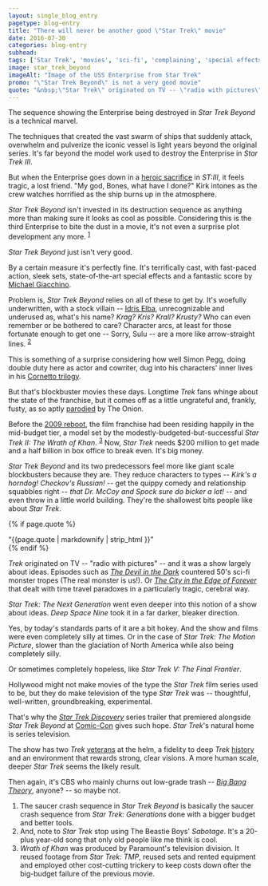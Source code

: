 ```yaml
---
layout: single_blog_entry
pagetype: blog-entry
title: "There will never be another good \"Star Trek\" movie"
date: 2016-07-30
categories: blog-entry
subhead:
tags: ['Star Trek', 'movies', 'sci-fi', 'complaining', 'special effects']
image: star_trek_beyond
imageAlt: "Image of the USS Enterprise from Star Trek"
promo: "\"Star Trek Beyond\" is not a very good movie"
quote: "&nbsp;\"Star Trek\" originated on TV -- \"radio with pictures\" -- and it was a show largely about ideas."
---  
```


The sequence showing the Enterprise being destroyed in _Star Trek Beyond_ is a technical marvel.

The techniques that created the vast swarm of ships that suddenly attack, overwhelm and pulverize the iconic vessel is light years beyond the original series. It's far beyond the model work used to destroy the Enterprise in _Star Trek III_.

But when the Enterprise goes down in a [heroic sacrifice][15] in _ST:III_, it feels tragic, a lost friend. "My god, Bones, what have I done?" Kirk intones as the crew watches horrified as the ship burns up in the atmosphere.

_Star Trek Beyond_ isn't invested in its destruction sequence as anything more than making sure it looks as cool as possible. Considering this is the third Enterprise to bite the dust in a movie, it's not even a surprise plot development any more. <sup>[1][16]</sup>

_Star Trek Beyond_ just isn't very good.

By a certain measure it's perfectly fine. It's terrifically cast,  with fast-paced action, sleek sets, state-of-the-art special effects and a fantastic score by [Michael Giacchino][3].

Problem is, _Star Trek Beyond_ relies on all of these to get by. It's woefully underwritten, with a stock villain -- [Idris Elba][4], unrecognizable and underused as, what's his name? _Krag? Kris? Krall? Krusty?_ Who can even remember or be bothered to care? Character arcs, at least for those fortunate enough to get one -- Sorry, Sulu -- are a more like arrow-straight lines. <sup>[2][2]</sup>

This is something of a surprise considering how well Simon Pegg, doing double duty here as actor and cowriter, dug into his characters' inner lives in his [Cornetto trilogy][6].

But that's blockbuster movies these days. Longtime _Trek_ fans whinge about the state of the franchise, but it comes off as a little ungrateful and, frankly, fusty, as so aptly [parodied][6] by The Onion.

Before the [2009 reboot][7], the film franchise had been residing happily in the mid-budget tier, a model set by the modestly-budgeted-but-successful _Star Trek II: The Wrath of Khan_. <sup>[3][3]</sup> Now, _Star Trek_ needs $200 million to get made and a half billion in box office to break even. It's big money.

_Star Trek Beyond_ and its two predecessors feel more like giant scale blockbusters because they are. They reduce characters to types -- _Kirk's a horndog! Checkov's Russian!_ -- get the quippy comedy and relationship squabbles right -- _that Dr. McCoy and Spock sure do bicker a lot!_ -- and even throw in a little world building. They're the shallowest bits people like about _Star Trek_.

{% if page.quote %}
  <aside class="blog-pullquote">
  <q>{{page.quote | markdownify | strip_html }}</q>
  </aside>
{% endif %}

_Trek_ originated on TV -- "radio with pictures" -- and it was a show largely about ideas. Episodes such as _[The Devil in the Dark][8]_ countered 50's sci-fi monster tropes (The real monster is us!). Or [_The City in the Edge of Forever_][9] that dealt with time travel paradoxes in a particularly tragic, cerebral way.

_Star Trek: The Next Generation_ went even deeper into this notion of a show about ideas. _Deep Space Nine_ took it in a far darker, bleaker direction.

Yes, by today's standards parts of it are a bit hokey. And the show and films were even completely silly at times. Or in the case of _Star Trek: The Motion Picture_, slower than the glaciation of North America while also being completely silly.  

Or sometimes completely hopeless, like _Star Trek V: The Final Frontier_.

Hollywood might not make movies of the type the _Star Trek_ film series used to be, but they do make television of the type _Star Trek_ was -- thoughtful, well-written, groundbreaking, experimental.

That's why the [_Star Trek Discovery_][10] series trailer that premiered alongside _Star Trek Beyond_ at [Comic-Con][11] gives such hope. _Star Trek_'s natural home is series television.

The show has two _Trek_ [veterans][12] at the helm, a fidelity to deep _Trek_ [history][13] and an environment that rewards strong, clear visions. A more human scale, deeper _Star Trek_ seems the likely result.

Then again, it's CBS who mainly churns out low-grade trash -- [_Big Bang Theory_][14], anyone? -- so maybe not.

1. <span id="footnote-star-trek-beyond-three"></span>The saucer crash sequence in _Star Trek Beyond_ is basically the saucer crash sequence from _Star Trek: Generations_ done with a bigger budget and better tools.
2. <span id="footnote-star-trek-beyond-one"></span>And, note to _Star Trek_ stop using The Beastie Boys' _Sabotage_. It's a 20-plus year-old song that only old people like me think is cool.
3. <span id="footnote-star-trek-beyond-two"></span> _Wrath of Khan_ was produced by Paramount's television division. It reused footage from _Star Trek: TMP_, reused sets and rented equipment and employed other cost-cutting trickery to keep costs down ofter the big-budget failure of the previous movie.

[1]:#footnote-star-trek-beyond-one
[2]:#footnote-star-trek-beyond-two
[16]:#footnote-star-trek-beyond-three
[3]:http://www.imdb.com/name/nm0315974/?ref_=nv_sr_1
[4]:http://www.imdb.com/name/nm0252961/?ref_=nv_sr_1
[5]:https://en.wikipedia.org/wiki/Three_Flavours_Cornetto_trilogy
[6]:https://www.youtube.com/watch?v=02LgdXVkXgM
[7]:http://www.imdb.com/title/tt0796366/
[8]:http://www.imdb.com/title/tt0708460/?ref_=fn_al_tt_1
[9]:http://www.imdb.com/title/tt0708455/?ref_=fn_al_tt_1
[10]:https://www.youtube.com/watch?v=bqm9HSYbf0o
[11]:https://66.media.tumblr.com/tumblr_m5l4r56LtM1r8yzazo1_500.png
[12]:http://trekcore.com/blog/2016/02/wrath-of-khans-nicholas-meyer-joins-cbss-2017-star-trek-tv-series-writing-staff/
[13]:http://www.dailydot.com/parsec/star-trek-discovery-ship-concept-art/
[14]:https://www.youtube.com/watch?v=jKS3MGriZcs
[15]:https://www.youtube.com/watch?v=8M7mM_iHd9I
